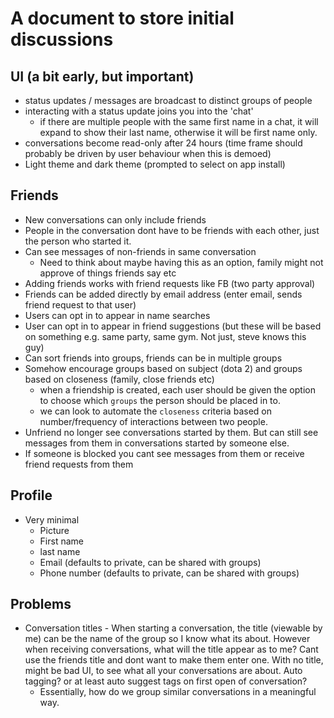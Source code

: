 # A document to store initial discussions

## UI (a bit early, but important)

- status updates / messages are broadcast to distinct groups of people
- interacting with a status update joins you into the 'chat'
  - if there are multiple people with the same first name in a chat, it will expand to show their last name, otherwise it will be first name only.
- conversations become read-only after 24 hours (time frame should probably be driven by user behaviour when this is demoed)
- Light theme and dark theme (prompted to select on app install)

## Friends

- New conversations can only include friends
- People in the conversation dont have to be friends with each other, just the person who started it. 
- Can see messages of non-friends in same conversation
  - Need to think about maybe having this as an option, family might not approve of things friends say etc
- Adding friends works with friend requests like FB (two party approval)
- Friends can be added directly by email address (enter email, sends friend request to that user)
- Users can opt in to appear in name searches
- User can opt in to appear in friend suggestions (but these will be based on something e.g. same party, same gym. Not just, steve knows this guy)
- Can sort friends into groups, friends can be in multiple groups
- Somehow encourage groups based on subject (dota 2) and groups based on closeness (family, close friends etc)
  - when a friendship is created, each user should be given the option to choose which `groups` the person should be placed in to.
  - we can look to automate the `closeness` criteria based on number/frequency of interactions between two people.
- Unfriend no longer see conversations started by them. But can still see messages from them in conversations started by someone else.
- If someone is blocked you cant see messages from them or receive friend requests from them

## Profile

- Very minimal
  - Picture
  - First name 
  - last name
  - Email (defaults to private, can be shared with groups)
  - Phone number (defaults to private, can be shared with groups)

## Problems

- Conversation titles - When starting a conversation, the title (viewable by me) can be the name of the group so I know what its about. However when receiving conversations, what will the title appear as to me? Cant use the friends title and dont want to make them enter one. With no title, might be bad UI, to see what all your conversations are about. Auto tagging? or at least auto suggest tags on first open of conversation?
  - Essentially, how do we group similar conversations in a meaningful way.